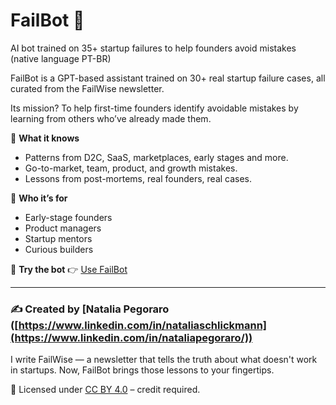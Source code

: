 # FailBot 🤖
AI bot trained on 35+ startup failures to help founders avoid mistakes (native language PT-BR)

FailBot is a GPT-based assistant trained on 30+ real startup failure cases, all curated from the FailWise newsletter.

Its mission? To help first-time founders identify avoidable mistakes by learning from others who’ve already made them.

🧠 **What it knows**
- Patterns from D2C, SaaS, marketplaces, early stages and more.
- Go-to-market, team, product, and growth mistakes.
- Lessons from post-mortems, real founders, real cases.

🚀 **Who it’s for**
- Early-stage founders
- Product managers
- Startup mentors
- Curious builders

🔗 **Try the bot**
👉 [Use FailBot](https://chatgpt.com/g/g-67fcbd82892c819188635af4497083fd-failbot)

---

### ✍️ Created by [Natalia Pegoraro ([https://www.linkedin.com/in/nataliaschlickmann](https://www.linkedin.com/in/nataliapegoraro/))

I write FailWise — a newsletter that tells the truth about what doesn't work in startups. Now, FailBot brings those lessons to your fingertips.




📄 Licensed under [CC BY 4.0](https://creativecommons.org/licenses/by/4.0/) – credit required.
